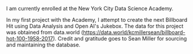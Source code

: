I am currently enrolled at the New York City Data Science Academy.

In my first project with the Academy, I attempt to create the next Billboard Hit using Data Analysis and Open AI's Jukebox.
The data for this project was obtained from data.world (https://data.world/kcmillersean/billboard-hot-100-1958-2017). 
Credit and gratitude goes to Sean Miller for sourcing and maintaining the database. 
